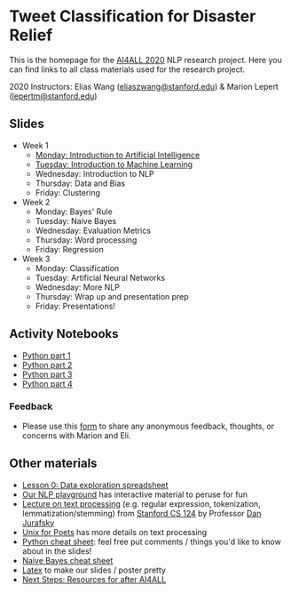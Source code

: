 # Tweet Classification for Disaster Relief

This is the homepage for the [AI4ALL 2020](http://ai4all.stanford.edu/) NLP research project. 
Here you can find links to all class materials used for the research project.

2020 Instructors: Elias Wang (eliaszwang@stanford.edu) & Marion Lepert (lepertm@stanford.edu)

## Slides
* Week 1
    * [Monday: Introduction to Artificial Intelligence](https://docs.google.com/presentation/d/1tugMjyienZ0WhuRi0AKXMGgql2lRoZS-JeoPhIde33E/edit?usp=sharing) 
    * [Tuesday: Introduction to Machine Learning](https://docs.google.com/presentation/d/1eWXGlT2LRMd7AFZM5oosDmjMPrQaoVOmGh9ho9YCe_k/edit?usp=sharing) 
    * Wednesday: Introduction to NLP 
    * Thursday: Data and Bias 
    * Friday: Clustering 
 * Week 2 
    * Monday: Bayes' Rule 
    * Tuesday: Naive Bayes 
    * Wednesday: Evaluation Metrics
    * Thursday: Word processing 
    * Friday: Regression 
 * Week 3
    * Monday: Classification 
    * Tuesday: Artificial Neural Networks 
    * Wednesday: More NLP 
    * Thursday: Wrap up and presentation prep 
    * Friday: Presentations!

## Activity Notebooks 
* [Python part 1](https://colab.research.google.com/drive/16u1R4a_esZ1B6993HoUlZPdgKiFspVDs?usp=sharing)
* [Python part 2](https://colab.research.google.com/drive/1UzT1wjKcLY0p9fCX8o5RiwtOrvRK_vx6?usp=sharing) 
* [Python part 3](https://colab.research.google.com/drive/1Kooc7ET0pGJ77HGUOjIJmKP_AenpsVc_?usp=sharing)
* [Python part 4](https://colab.research.google.com/drive/1y3KOAy_jDynexCvS_tnZKOH6WZ623_JG?usp=sharing)



### Feedback 
* Please use this [form](https://forms.gle/VKH8KisGdPigFs2E9) to share any anonymous feedback, thoughts, or concerns with Marion and Eli. 


## Other materials
* [Lesson 0: Data exploration spreadsheet](https://docs.google.com/spreadsheets/d/1EC83i5jhi5TjQTT4XN0v4CScZcie9WloASPGSEdJ2mY/edit?usp=sharing)
* [Our NLP playground](https://docs.google.com/document/d/1sQRM3exnko5kmz3yqWHN3eQ6Oc0-fqrf4LKVWpUGPuQ/edit?usp=sharing) has interactive material to peruse for fun
* [Lecture on text processing](https://web.stanford.edu/class/cs124/lec/textprocessingboth.pdf) (e.g. regular expression, tokenization, lemmatization/stemming) from [Stanford CS 124](http://web.stanford.edu/class/cs124/#schedule) by Professor [Dan Jurafsky](https://web.stanford.edu/~jurafsky/)
* [Unix for Poets](https://web.stanford.edu/class/cs124/kwc-unix-for-poets.pdf) has more details on text processing
* [Python cheat sheet](https://docs.google.com/presentation/d/1ToMvqhFXC9XJgsqqSDhzhaIaSqWxnYAdp5sDYrfmj-I/edit?usp=sharing): feel free put comments / things you'd like to know about in the slides!
* [Naive Bayes cheat sheet](https://docs.google.com/document/d/1Z6WnbCQYtOsaoFAZc4VdXtCc9edGIlPBX9CulSwBVgo/edit)
* [Latex](http://latex2png.com/) to make our slides / poster pretty
* [Next Steps: Resources for after AI4ALL](https://docs.google.com/document/d/1_byDijN6Mc0Gk7phL5e5dmVuhyMkkZDNoEsXXvnfzPw/edit?usp=sharing)



